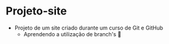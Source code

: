 # Projeto-site
- Projeto de um site criado durante um curso de Git e GitHub
   * Aprendendo a utilização de branch's 🌳

